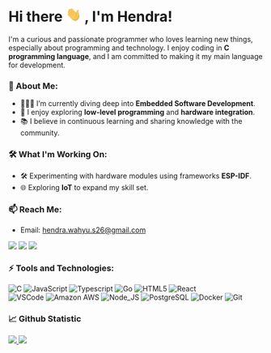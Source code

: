 # Hi there <img src="https://raw.githubusercontent.com/whysaputro/whysaputro/master/wave.gif" width="30px"> , I'm Hendra!
  
I'm a curious and passionate programmer who loves learning new things, especially about programming and technology. I enjoy coding in **C programming language**, and I am committed to making it my main language for development.

### 🚀 About Me:
- 🧑🏻‍💻 I’m currently diving deep into **Embedded Software Development**.
- 🌟 I enjoy exploring **low-level programming** and **hardware integration**.
- 📚 I believe in continuous learning and sharing knowledge with the community.

### 🛠️ What I'm Working On:
- 🛠️ Experimenting with hardware modules using frameworks **ESP-IDF**.
- 🌐 Exploring **IoT** to expand my skill set.

### 📫 Reach Me:
- Email: hendra.wahyu.s26@gmail.com 
 
[![](https://visitcount.itsvg.in/api?id=whysaputro&label=Profile%20Views&color=12&icon=5&pretty=true)](https://visitcount.itsvg.in)
<a href="http://twitter.com/whysaputro"><img src="https://img.shields.io/badge/-twitter-informational?style=flat&logo=Twitter&logoColor=white&color=1DA1F2" /></a>
<a href="https://www.linkedin.com/in/hendra-wahyu-saputro-a48b68212/"><img src="https://img.shields.io/badge/-linkedin-informational?style=flat&logo=linkedin&logoColor=white&color=0077b5" /></a>

### ⚡ Tools and Technologies:
![C](https://img.shields.io/badge/C-informational?style=flat&logo=c&logoColor=white&color=2bbc8a)
![JavaScript](https://img.shields.io/badge/JavaScript-informational?style=flat&logo=javascript&logoColor=white&color=2bbc8a)
![Typescript](https://img.shields.io/badge/Typescript-informational?style=flat&logo=typescript&logoColor=white&color=2bbc8a)
![Go](https://img.shields.io/badge/Go-informational?style=flat&logo=go&logoColor=white&color=2bbc8a)
![HTML5](https://img.shields.io/badge/HTML5-informational?style=flat&logo=html5&logoColor=white&color=2bbc8a)
![React](https://img.shields.io/badge/React-informational?style=flat&logo=react&logoColor=white&color=2bbc8a)
</br>
![VSCode](https://img.shields.io/badge/-VSCode-informational?style=flat&logo=visual-studio-code&logoColor=white&color=2bbc8a)
![Amazon AWS](https://img.shields.io/badge/Amazon_AWS-informational?style=flat&logo=amazon-aws&logoColor=white&color=2bbc8a)
![Node_JS](https://img.shields.io/badge/Nodejs-informational?style=flat&logo=Node.js&logoColor=white&color=2bbc8a)
![PostgreSQL](https://img.shields.io/badge/PostgreSQL-informational?style=flat&logo=postgresql&logoColor=white&color=2bbc8a)
![Docker](https://img.shields.io/badge/Docker-informational?style=flat&logo=docker&logoColor=white&color=2bbc8a)
![Git](https://img.shields.io/badge/Git-informational?style=flat&logo=git&logoColor=white&color=2bbc8a)

  
### 📈 Github Statistic
<p align="left" dir="auto">
    <a href="https://github.com/whysaputro">
      <img height="150em" src="https://github-readme-stats-eight-theta.vercel.app/api?username=whysaputro&show_icons=true&theme=ayu-mirage&include_all_commits=true&count_private=true" style="max-width: 100%;"/>
      <img height="150em" src="https://github-readme-stats-eight-theta.vercel.app/api/top-langs/?username=whysaputro&layout=compact&langs_count=8&theme=ayu-mirage" style="max-width: 100%;"/>
    </a>
</p>
